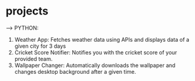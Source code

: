 # projects
--> PYTHON:
1. Weather App:
Fetches weather data using APIs and displays data of a given city for 3 days
2. Cricket Score Notifier:
Notifies you with the cricket score of your provided team.
3. Wallpaper Changer:
Automatically downloads the wallpaper and changes desktop background after a given time.
